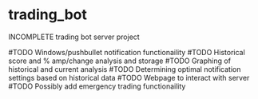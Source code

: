 # trading_bot
INCOMPLETE trading bot server project

#TODO Windows/pushbullet notification functionaility
#TODO Historical score and % amp/change analysis and storage
#TODO Graphing of historical and current analysis
#TODO Determining optimal notification settings based on historical data
#TODO Webpage to interact with server
#TODO Possibly add emergency trading functionaility 
